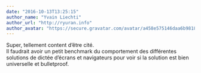 ```yaml
---
date: "2016-10-13T13:25:15"
author_name: "Yvain Liechti"
author_url: "http://ryuran.info"
author_avatar: "https://secure.gravatar.com/avatar/a458e575146daa6b981863b801aadfea?s=48&d=mm&r=g"
---
```

Super, tellement content d’être cité.  
Il faudrait avoir un petit benchmark du comportement des différentes solutions de dictée d’écrans et navigateurs pour voir si la solution est bien universelle et bulletproof.